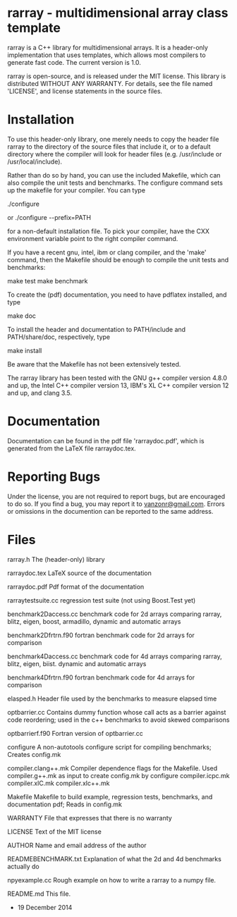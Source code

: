 rarray - multidimensional array class template
==============================================

rarray is a C++ library for multidimensional arrays.  It is a
header-only implementation that uses templates, which allows most
compilers to generate fast code.  The current version is 1.0.

rarray is open-source, and is released under the MIT license. This
library is distributed WITHOUT ANY WARRANTY. For details, see the file
named 'LICENSE', and license statements in the source files.

Installation
============

To use this header-only library, one merely needs to copy the header
file rarray to the directory of the source files that include it,
or to a default directory where the compiler will look for header
files (e.g. /usr/include or /usr/local/include). 

Rather than do so by hand, you can use the included Makefile, which
can also compile the unit tests and benchmarks.  The configure command
sets up the makefile for your compiler.  You can type

  ./configure

or 
   ./configure --prefix=PATH

for a non-default installation file.  To pick your compiler, have the
CXX environment variable point to the right compiler command.

If you have a recent gnu, intel, ibm or clang compiler, and the 'make'
command, then the Makefile should be enough to compile the unit tests
and benchmarks:

   make test
   make benchmark

To create the (pdf) documentation, you need to have pdflatex
installed, and type

   make doc

To install the header and documentation to PATH/include and
PATH/share/doc, respectively, type

   make install

Be aware that the Makefile has not been extensively tested.

The rarray library has been tested with the GNU g++ compiler version
4.8.0 and up, the Intel C++ compiler version 13, IBM's XL C++ compiler
version 12 and up, and clang 3.5.

Documentation
=============

Documentation can be found in the pdf file 'rarraydoc.pdf', which is
generated from the LaTeX file rarraydoc.tex.

Reporting Bugs
==============

Under the license, you are not required to report bugs, but are
encouraged to do so.  If you find a bug, you may report it to
vanzonr@gmail.com. Errors or omissions in the documention can be
reported to the same address.

Files
=====

rarray.h               The (header-only) library

rarraydoc.tex          LaTeX source of the documentation

rarraydoc.pdf          Pdf format of the documentation

rarraytestsuite.cc     regression test suite (not using Boost.Test yet)

benchmark2Daccess.cc   benchmark code for 2d arrays comparing rarray,
                       blitz, eigen, boost, armadillo, dynamic and
                       automatic arrays

benchmark2Dfrtrn.f90   fortran benchmark code for 2d arrays for
                       comparison
 
benchmark4Daccess.cc   benchmark code for 4d arrays comparing rarray,
                       blitz, eigen, biist. dynamic and automatic
                       arrays

benchmark4Dfrtrn.f90   fortran benchmark code for 4d arrays for
                       comparison

elasped.h              Header file used by the benchmarks to measure
                       elapsed time

optbarrier.cc          Contains dummy function whose call acts as a 
                       barrier against code reordering; used in the
                       c++ benchmarks to avoid skewed comparisons

optbarrierf.f90        Fortran version of optbarrier.cc

configure              A non-autotools configure script for compiling 
                       benchmarks; Creates config.mk

compiler.clang++.mk    Compiler dependence flags for the Makefile. Used
compiler.g++.mk        as input to create config.mk by configure
compiler.icpc.mk
compiler.xlC.mk
compiler.xlc++.mk

Makefile               Makefile to build example, regression tests, 
                       benchmarks, and documentation pdf; Reads in config.mk

WARRANTY               File that expresses that there is no warranty

LICENSE                Text of the MIT license

AUTHOR                 Name and email address of the author

READMEBENCHMARK.txt    Explanation of what the 2d and 4d benchmarks
                       actually do

npyexample.cc          Rough example on how to write a rarray to a
                       numpy file.

README.md              This file.


- 19 December 2014
